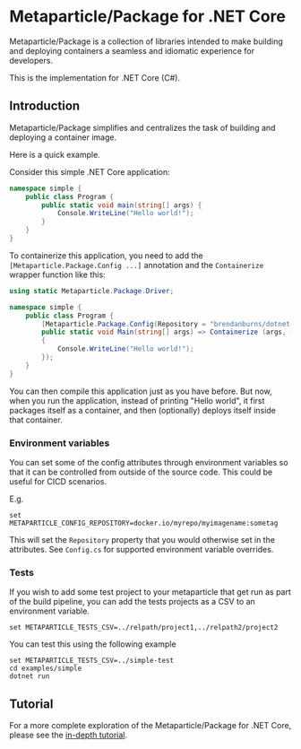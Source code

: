 # Metaparticle/Package for .NET Core
Metaparticle/Package is a collection of libraries intended to
make building and deploying containers a seamless and idiomatic
experience for developers.

This is the implementation for .NET Core (C#).

## Introduction
Metaparticle/Package simplifies and centralizes the task of
building and deploying a container image.

Here is a quick example.

Consider this simple .NET Core application:

```cs
namespace simple {
    public class Program {
        public static void main(string[] args) {
            Console.WriteLine("Hello world!");
        }
    }
}
```

To containerize this application, you need to add the `[Metaparticle.Package.Config ...]` annotation and the `Containerize` wrapper function
like this:

```cs
using static Metaparticle.Package.Driver;

namespace simple {
	public class Program {
        [Metaparticle.Package.Config(Repository = "brendanburns/dotnet-simple")]
        public static void Main(string[] args) => Containerize (args, () =>
        {
			Console.WriteLine("Hello world!");
        });
    }
}
```

You can then compile this application just as you have before.
But now, when you run the application, instead of printing "Hello world", it first packages itself as a container, and
then (optionally) deploys itself inside that container.

### Environment variables

You can set some of the config attributes through environment variables so that it can be controlled from outside of the source code. This could be useful for CICD scenarios.

E.g. 

```
set METAPARTICLE_CONFIG_REPOSITORY=docker.io/myrepo/myimagename:sometag
```

This will set the `Repository` property that you would otherwise set in the attributes. See `Config.cs` for supported environment variable overrides.

### Tests
If you wish to add some test project to your metaparticle that get run as part of the build pipeline, you can add the tests projects as a CSV to an environment variable.

```
set METAPARTICLE_TESTS_CSV=../relpath/project1,../relpath2/project2
```

You can test this using the following example

```
set METAPARTICLE_TESTS_CSV=../simple-test
cd examples/simple
dotnet run
```

## Tutorial
For a more complete exploration of the Metaparticle/Package for .NET Core, please see the [in-depth tutorial](../tutorials/dotnet/tutorial.md).

